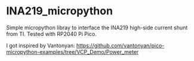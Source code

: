 # INA219_micropython
Simple micropython libray to interface the INA219 high-side current shunt from TI.
Tested with RP2040 Pi Pico.

I got inspired by Vantonyan:
https://github.com/vantonyan/pico-micropython-examples/tree/VCP_Demo/Power_meter
